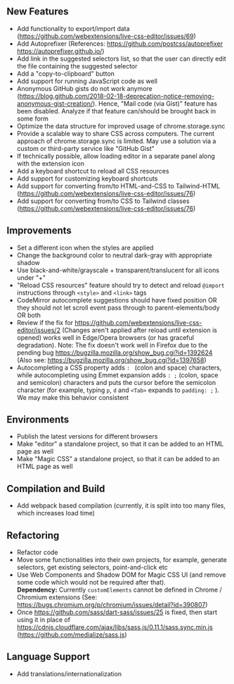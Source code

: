 ## New Features
* Add functionality to export/import data (https://github.com/webextensions/live-css-editor/issues/69)
* Add Autoprefixer (References: https://github.com/postcss/autoprefixer https://autoprefixer.github.io/)
* Add link in the suggested selectors list, so that the user can directly edit the file containing the suggested selector
* Add a "copy-to-clipboard" button
* Add support for running JavaScript code as well
* Anonymous GitHub gists do not work anymore (https://blog.github.com/2018-02-18-deprecation-notice-removing-anonymous-gist-creation/). Hence, "Mail code (via Gist)" feature has been disabled. Analyze if that feature can/should be brought back in some form
* Optimize the data structure for improved usage of chrome.storage.sync
* Provide a scalable way to share CSS across computers. The current approach of chrome.storage.sync is limited. May use a solution via a custom or third-party service like "GitHub Gist"
* If technically possible, allow loading editor in a separate panel along with the extension icon
* Add a keyboard shortcut to reload all CSS resources
* Add support for customizing keyboard shortcuts
* Add support for converting from/to HTML-and-CSS to Tailwind-HTML (https://github.com/webextensions/live-css-editor/issues/76)
* Add support for converting from/to CSS to Tailwind classes (https://github.com/webextensions/live-css-editor/issues/76)

## Improvements
* Set a different icon when the styles are applied
* Change the background color to neutral dark-gray with appropriate shadow
* Use black-and-white/grayscale + transparent/translucent for all icons under "+"
* "Reload CSS resources" feature should try to detect and reload `@import` instructions through `<style>` and `<link>` tags
* CodeMirror autocomplete suggestions should have fixed position OR they should not let scroll event pass through to parent-elements/body OR both
* Review if the fix for https://github.com/webextensions/live-css-editor/issues/2 (Changes aren't applied after reload until extension is opened) works well in Edge/Opera browsers (or has graceful degradation). Note: The fix doesn't work well in Firefox due to the pending bug https://bugzilla.mozilla.org/show_bug.cgi?id=1392624 (Also see: https://bugzilla.mozilla.org/show_bug.cgi?id=1397658)
* Autocompleting a CSS property adds `: ` (colon and space) characters, while autocompleting using Emmet expansion adds `: ;` (colon, space and semicolon) characters and puts the cursor before the semicolon character (for example, typing `p`, `d` and `<Tab>` expands to `padding: ;` ). We may make this behavior consistent

## Environments
* Publish the latest versions for different browsers
* Make "editor" a standalone project, so that it can be added to an HTML page as well
* Make "Magic CSS" a standalone project, so that it can be added to an HTML page as well

## Compilation and Build
* Add webpack based compilation (currently, it is split into too many files, which increases load time)

## Refactoring
* Refactor code
* Move some functionalities into their own projects, for example, generate selectors, get existing selectors, point-and-click etc
* Use Web Components and Shadow DOM for Magic CSS UI (and remove some code which would not be required after that).  
  **Dependency:** Currently `customElements` cannot be defined in Chrome / Chromium extensions (See: https://bugs.chromium.org/p/chromium/issues/detail?id=390807)
* Once https://github.com/sass/dart-sass/issues/25 is fixed, then start using it in place of https://cdnjs.cloudflare.com/ajax/libs/sass.js/0.11.1/sass.sync.min.js (https://github.com/medialize/sass.js)

## Language Support
* Add translations/internationalization
